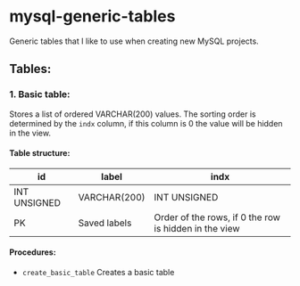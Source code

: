 # mysql-generic-tables
Generic tables that I like to use when creating new MySQL projects.


## Tables: 

### 1. Basic table: 

Stores a list of ordered VARCHAR(200) values. The sorting order is determined by the `indx` column, if this column is 0 the value will be hidden in the view.

#### Table structure:
 id | label | indx 
----|-------|------
INT UNSIGNED | VARCHAR(200) | INT UNSIGNED 
PK | Saved labels | Order of the rows, if 0 the row is hidden in the view 

#### Procedures:
- `create_basic_table`
  Creates a basic table
		

